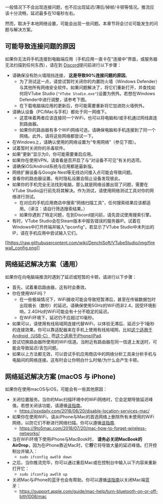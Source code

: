 一般情况下不会出现连接问题，也不应出现延迟/滞后/掉帧/卡顿等情况。推流应该十分流畅，延迟最多在10毫秒左右。

然而，取决于本地网络设置，可能会出现一些问题。本章节将会讨论可能发生的问题与解决方案。


## 可能导致连接问题的原因

如果你无法将手机连接到电脑端应用（手机应用一直卡在“连接中”界面，或服务器无法扫描到任何东西），请在到 [Discord](https://discord.gg/VTubeStudio)提问前进行以下步骤：

* 请确保没有防火墙阻挡连接， **这是导致90%连接问题的原因**。
  * 为了测试这一点，请尝试暂时关闭你的内置防火墙（Windows Defender）与其他所有网络安全软件。如果问题解决了，将它们重新打开，并查找如何将VTube Studio (`"VTube Studio.exe"`)设置为例外。若想在Windows Defender中进行调整，请参考下图。
  * 在下载电脑端应用的更新后，你可能需要重新将它加进防火墙例外。
* 请确认设备（PC/Mac与手机）都处于同一网络下。
  * 这意味着两者应该连接同一个WiFi，也可以将电脑和/或手机通过网线直连到路由器。
  * 如果你的路由器有多个WiFi网络可选，请确保电脑和手机连接到了同一个网络。此外，请将这些网络都尝试一下。
* 在Windows上，请确认使用的网络设置为“专用网络”（参见下图）。
* 试着暂时关闭你的杀毒软件。
* 如果“更新”显示为0，你可能需要重启应用。
* 如果你在使用VPN，请查看是否开启了与“对设备不可见”有关的选项。
* 请确保iOS/Android系统与应用都是最新版。
* 网络扩展设备与Google Nest等无线访问接入点可能会导致问题。
* 查看你的路由器设置。有时隐私设置会阻止设备发现彼此。
* 如果你的手机完全无法找到电脑，那么就是网络设置出现了问题，需要在VTube Studio运行前先将其解决。作为测试，请使用网络测试工具对你的网络进行测试。
  * 在对应的手机应用商店中搜索“网络扫描工具”，任何搜索结果应该都适用。（译注：请自行筛选搜索结果。）
  * 如果你遇到了特定问题，在到Discord提问前，请先尝试使用搜索引擎。
* 有时，VTube Studio会在Steam版本中报告错误的服务器IP。试着在Windows中打开终端并输入“ipconfig”，若显示了VTube Studio中未列出的IP，请在手机应用中尝试输入它们。

[[https://raw.githubusercontent.com/wiki/DenchiSoft/VTubeStudio/img/firewall_config.png]]

## 网络延迟解决方案（通用）

如果你在向电脑端推流时遇到了延迟或短暂的卡顿，请进行以下步骤：
* 首先，试着重启路由器，这有时会奏效。
* 你在使用WiFi吗？
  * 在一些极端情况下，WiFi接收可能会导致短暂滞后，甚至在传输数据包时出现极长（数秒）的延迟。请确保使用5GHz的WiFi而非2.4，因受环境影响，2.4GHz的WiFi可能会有十分不稳定的延迟。
  * 在WiFi环境下，延迟仍不应超过10毫秒。
* 如果可以，请使用有线局域网连接代替WiFi，以体验无滞后、延迟少于1毫秒的连接效果。你可以靠适配器来在手机上使用有线局域网，比如[这个适用于Android（USB-C）](https://www.amazon.com/dp/B0823CB5MT/) 而[这个适用于iPhone/iPad](https://www.amazon.com/Lighting-Ethernet-Adapter-Network-100Mbps/dp/B07VK8Q36S/).
* 尝试切换路由器所使用的WiFi信道。当附近有路由器在同一信道上发送时，可能会导致延迟/丢包问题。 
* 如果以上方法都无效，可以尝试手机应用商店中的网络分析工具来分析手机与电脑间的网络连接。这有时会让你明白什么时候/为什么会产生卡顿。


## 网络延迟解决方案 (macOS 与 iPhone)

如果你在使用macOS与iOS，可能会有一些其他原因： 
* 关闭位置服务。当你的Mac扫描环境中的WiFi网络时，它会定期导致延迟峰值。若想关闭该功能，请遵循[该指南](https://osxdaily.com/2018/08/20/disable-location-services-mac/)。
  * https://osxdaily.com/2018/08/20/disable-location-services-mac/ 
* 如果你在使用WiFi，请从iPhone与Mac的首选网络上删除所有未使用的WiFi网络，以防它们不断进行网络扫描。你可以遵循[该指南](https://9to5mac.com/2018/07/20/mac-how-to-forget-wireless-networks/).
  * https://9to5mac.com/2018/07/20/mac-how-to-forget-wireless-networks/
* 当在WiFi环境下使用iPhone与MacBook时， **请务必关闭MacBook的AirDrop**，因为在iPhone靠近Mac时，它**将**它将导致大量的延迟峰值。打开控制台并输入：
  * `sudo ifconfig awdl0 down`
* 之后，当你推流完毕，你可以通过重启Mac或在控制台中输入以下内容来重新打开它： 
  * `sudo ifconfig awdl0 up`
* 关闭Mac与iPhone的蓝牙也会有帮助。你可以遵循[该指南](https://support.apple.com/en-ca/guide/mac-help/blth1008/mac)以关闭Mac端蓝牙：
  * https://support.apple.com/guide/mac-help/turn-bluetooth-on-or-off-blth1008/mac 